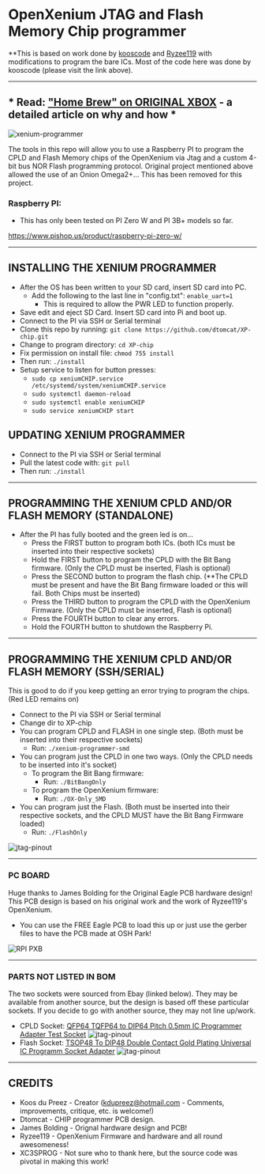 # OpenXenium JTAG and Flash Memory Chip programmer

**This is based on work done by [kooscode](https://github.com/kooscode/xenium-programmer) and [Ryzee119](https://github.com/ryzee119/openxenium) with modifications to program the bare ICs.  Most of the code here was done by kooscode (please visit the link above).

--------------

## * Read: ["Home Brew" on ORIGINAL XBOX](XBOX.md) - a detailed article on why and how *

![xenium-programmer](images/xenium-flash.jpg)

The tools in this repo will allow you to use a Raspberry PI to program the CPLD and Flash Memory chips of the OpenXenium via Jtag and a custom 4-bit bus NOR Flash programming protocol.
Original project mentioned above allowed the use of an Onion Omega2+... This has been removed for this project. 


### Raspberry PI:
- This has only been tested on PI Zero W and PI 3B+ models so far.

https://www.pishop.us/product/raspberry-pi-zero-w/

-------------
## INSTALLING THE XENIUM PROGRAMMER

- After the OS has been written to your SD card, insert SD card into PC.
    - Add the following to the last line in "config.txt":   `enable_uart=1`
        - This is required to allow the PWR LED to function properly.
- Save edit and eject SD Card.  Insert SD card into Pi and boot up.
- Connect to the PI via SSH or Serial terminal
- Clone this repo by running: `git clone https://github.com/dtomcat/XP-chip.git`
- Change to program directory: `cd XP-chip`
- Fix permission on install file:  `chmod 755 install`
- Then run: `./install`
- Setup service to listen for button presses:
    - `sudo cp xeniumCHIP.service /etc/systemd/system/xeniumCHIP.service`
    - `sudo systemctl daemon-reload`
    - `sudo systemctl enable xeniumCHIP`
    - `sudo service xeniumCHIP start`

## UPDATING XENIUM PROGRAMMER

- Connect to the PI via SSH or Serial terminal 
- Pull the latest code with: `git pull`
- Then run: `./install` 

-------------
## PROGRAMMING THE XENIUM CPLD AND/OR FLASH MEMORY (STANDALONE)

- After the PI has fully booted and the green led is on...
    - Press the FIRST button to program both ICs. (both ICs must be inserted into their respective sockets)
    - Hold the FIRST button to program the CPLD with the Bit Bang firmware. (Only the CPLD must be inserted, Flash is optional)
    - Press the SECOND button to program the flash chip. (**The CPLD must be present and have the Bit Bang firmware loaded or this will fail.  Both Chips must be inserted)
    - Press the THIRD button to program the CPLD with the OpenXenium Firmware. (Only the CPLD must be inserted, Flash is optional)
    - Press the FOURTH button to clear any errors.
    - Hold the FOURTH button to shutdown the Raspberry Pi.

-------------
## PROGRAMMING THE XENIUM CPLD AND/OR FLASH MEMORY (SSH/SERIAL)
This is good to do if you keep getting an error trying to program the chips. (Red LED remains on)

- Connect to the PI via SSH or Serial terminal
- Change dir to XP-chip
- You can program CPLD and FLASH in one single step. (Both must be inserted into their respective sockets)
    - Run: `./xenium-programmer-smd`
- You can program just the CPLD in one two ways. (Only the CPLD needs to be inserted into it's socket)
    - To program the Bit Bang firmware: 
        - Run: `./BitBangOnly`
    - To program the OpenXenium firmware: 
        - Run: `./OX-Only_SMD`
- You can program just the Flash. (Both must be inserted into their respective sockets, and the CPLD MUST have the Bit Bang Firmware loaded)
    - Run: `./FlashOnly`

![jtag-pinout](images/sshot.png)

-------------

### PC BOARD

Huge thanks to James Bolding for the Original Eagle PCB hardware design!
This PCB design is based on his original work and the work of Ryzee119's OpenXenium.  

- You can use the FREE Eagle PCB to load this up or just use the gerber files to have the PCB made at OSH Park!

![RPI PXB](hardware/RaspberryPIZero/images/rpi-top.png)


--------------

### PARTS NOT LISTED IN BOM
The two sockets were sourced from Ebay (linked below).  They may be available from another source, but the design is based off these particular sockets.  If you decide to go with another source, they may not line up/work.

- CPLD Socket: [QFP64 TQFP64 to DIP64 Pitch 0.5mm IC Programmer Adapter Test Socket](https://www.ebay.com/itm/172825294343)
    ![jtag-pinout](images/CPLD_Socket.jpg)
- Flash Socket: [TSOP48 To DIP48 Double Contact Gold Plating Universal IC Programm Socket Adapter](https://www.ebay.com/itm/402764448631)
    ![jtag-pinout](images/FLASH_Socket.jpg)
    

-------------
## CREDITS

- Koos du Preez - Creator (kdupreez@hotmail.com - Comments, improvements, critique, etc. is welcome!)
- Dtomcat - CHIP programmer PCB design.
- James Bolding - Orignal hardware design and PCB!
- Ryzee119 -  OpenXenium Firmware and hardware and all round awesomeness!
- XC3SPROG - Not sure who to thank here, but the source code was pivotal in making this work!
